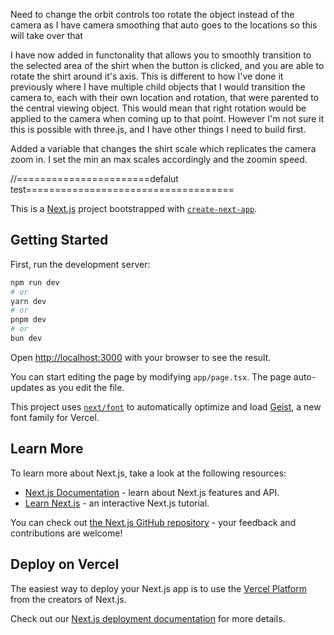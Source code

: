 

Need to change the orbit controls too rotate the object instead of the camera as I have camera smoothing that auto goes to the locations so this will take over that


I have now added in functonality that allows you to smoothly transition to the selected area of the shirt when the button is clicked, and you are able to rotate the shirt around it's axis. This is different to how I've done it previously where I have multiple child objects that I would transition the camera to, each with their own location and rotation, that were parented to the central viewing object. This would mean that right rotation would be applied to the camera when coming up to that point. However I'm not sure it this is possible with three.js, and I have other things I need to build first. 


Added a variable that changes the shirt scale which replicates the camera zoom in. I set the min an max scales accordingly and the zoomin speed.















//=======================defalut test====================================



This is a [Next.js](https://nextjs.org) project bootstrapped with [`create-next-app`](https://nextjs.org/docs/app/api-reference/cli/create-next-app).

## Getting Started

First, run the development server:

```bash
npm run dev
# or
yarn dev
# or
pnpm dev
# or
bun dev
```

Open [http://localhost:3000](http://localhost:3000) with your browser to see the result.

You can start editing the page by modifying `app/page.tsx`. The page auto-updates as you edit the file.

This project uses [`next/font`](https://nextjs.org/docs/app/building-your-application/optimizing/fonts) to automatically optimize and load [Geist](https://vercel.com/font), a new font family for Vercel.

## Learn More

To learn more about Next.js, take a look at the following resources:

- [Next.js Documentation](https://nextjs.org/docs) - learn about Next.js features and API.
- [Learn Next.js](https://nextjs.org/learn) - an interactive Next.js tutorial.

You can check out [the Next.js GitHub repository](https://github.com/vercel/next.js) - your feedback and contributions are welcome!

## Deploy on Vercel

The easiest way to deploy your Next.js app is to use the [Vercel Platform](https://vercel.com/new?utm_medium=default-template&filter=next.js&utm_source=create-next-app&utm_campaign=create-next-app-readme) from the creators of Next.js.

Check out our [Next.js deployment documentation](https://nextjs.org/docs/app/building-your-application/deploying) for more details.
